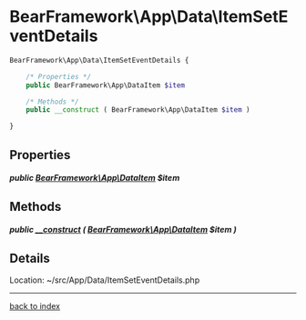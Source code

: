 # BearFramework\App\Data\ItemSetEventDetails

```php
BearFramework\App\Data\ItemSetEventDetails {

	/* Properties */
	public BearFramework\App\DataItem $item

	/* Methods */
	public __construct ( BearFramework\App\DataItem $item )

}
```

## Properties

##### public [BearFramework\App\DataItem](bearframework.app.dataitem.class.md) $item

## Methods

##### public [__construct](bearframework.app.data.itemseteventdetails.__construct.method.md) ( [BearFramework\App\DataItem](bearframework.app.dataitem.class.md) $item )

## Details

Location: ~/src/App/Data/ItemSetEventDetails.php

---

[back to index](index.md)

